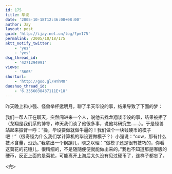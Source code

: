 ```yaml
---
id: 175
title: 毕设
date: '2005-10-18T12:46:00+08:00'
author: Jay
layout: post
guid: 'http://ijay.net.cn/log/?p=175'
permalink: /2005/10/18/175
aktt_notify_twitter:
    - 'yes'
    - 'yes'
dsq_thread_id:
    - '4271294991'
views:
    - '3605'
shorturl:
    - 'http://goo.gl/HYhM0'
duoshuo_thread_id:
    - '6.3356038437111E+18'
---
```


昨天晚上和小强、怪兽举杯邀明月，聊了半天毕设的事，结果导致了下面的梦：

我们一帮人正在聊天，突然闯进来一个人，说他去找龙翔谈毕设的事，结果被拒了（龙翔是我们系的博导，昨天我们谈了他很多事，说他骂研究生……）。于是怪兽站起来振臂一呼：“操，毕设要做就做牛逼的！我们做个一块钱硬币的模子吧！”（很奇怪为什么我们学计算机的毕设要做模子？）小强说：“cow，那有什么技术含量，没劲。”我拿出一个钢蹦儿，晓之以理：“做模子还是很有技巧的，你看这菊花的花穗儿，很精细的，不是随随便便就能做出来的。”我也不知道那是哪版的硬币，反正上面的是菊花，可能离开上海后太久没有见过硬币了，连样子都忘了。

&lt;完&gt;